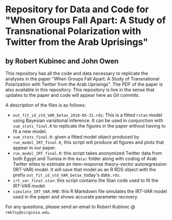 # Repository for Data and Code for "When Groups Fall Apart: A Study of Transnational Polarization with Twitter from the Arab Uprisings"

## by Robert Kubinec and John Owen

This repository has all the code and data necessary to replicate the analyses in the paper "When Groups Fall Apart: A Study of Transnational Polarization with Twitter from the Arab Uprisings". The PDF of the paper is also available in this repository. This repository is live in the sense that updates to the paper and code will appear here as Git commits. 

A description of the files is as follows:

- `out_fit_id_std_VAR_betax_2018-05-31.rds`: This is a fitted `rstan` model using Bayesian variational inference. It can be used in conjunction with `sum_stats_final.R` to replicate the figures in the paper without having to fit a new model.
- `sum_stats_final.R`: given a fitted model object produced by `run_model_IRT_final.R`, this script will produce all figures and plots that appear in our paper. 
- `run_model_IRT_final.R`: this script takes anonymized Twitter data from both Egypt and Tunisia in the `data/` folder along with coding of Arab Twitter elites to estimate an item-response theory-vector autoregression (IRT-VAR) model. It will save that model as an R RDS object with the prefix `out_fit_id_std_VAR_betax_`today's date`.rds`.
- `irt_var_final.stan`: this script contains the Stan code used to fit the IRT-VAR model. 
- `simulate_IRT_VAR.RMD`: this R Markdown file simulates the IRT-VAR model used in the paper and shows accurate parameter recovery. 

For any questions, please send an email to Robert Kubinec @ `rmk7xy@virginia.edu`.